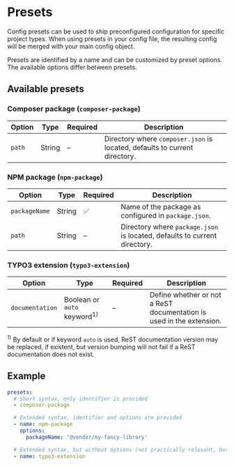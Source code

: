 # Presets

Config presets can be used to ship preconfigured configuration
for specific project types. When using presets in your config
file, the resulting config will be merged with your main config
object.

Presets are identified by a name and can be customized by preset
options. The available options differ between presets.

## Available presets

### Composer package (`composer-package`)

| Option | Type   | Required | Description                                                                |
|--------|--------|----------|----------------------------------------------------------------------------|
| `path` | String | –        | Directory where `composer.json` is located, defaults to current directory. |

### NPM package (`npm-package`)

| Option        | Type   | Required | Description                                                               |
|---------------|--------|----------|---------------------------------------------------------------------------|
| `packageName` | String | ✅        | Name of the package as configured in `package.json`.                      |
| `path`        | String | –        | Directory where `package.json` is located, defaults to current directory. |

### TYPO3 extension (`typo3-extension`)

| Option          | Type                                   | Required | Description                                                          |
|-----------------|----------------------------------------|----------|----------------------------------------------------------------------|
| `documentation` | Boolean or `auto` keyword<sup>1)</sup> | –        | Define whether or not a ReST documentation is used in the extension. |

<sup>1)</sup> By default or if keyword `auto` is used, ReST documentation
version may be replaced, if existent, but version bumping will not fail if
a ReST documentation does not exist.

## Example

```yaml
presets:
  # Short syntax, only identifier is provided
  - composer-package

  # Extended syntax, identifier and options are provided
  - name: npm-package
    options:
      packageName: '@vendor/my-fancy-library'

  # Extended syntax, but without options (not practically relevant, but possible)
  - name: typo3-extension
```
